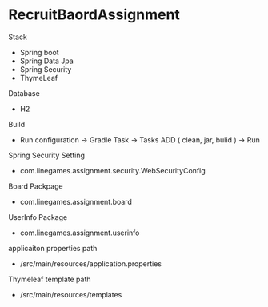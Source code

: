 # RecruitBaordAssignment

Stack
  - Spring boot 
  - Spring Data Jpa 
  - Spring Security
  - ThymeLeaf
  
Database
  - H2
  
Build
  - Run configuration -> Gradle Task -> Tasks ADD ( clean, jar, bulid ) -> Run
 
Spring Security Setting
 - com.linegames.assignment.security.WebSecurityConfig
 
Board Packpage
  - com.linegames.assignment.board
  
UserInfo Package
  - com.linegames.assignment.userinfo
  
applicaiton properties path
  - /src/main/resources/application.properties
  
Thymeleaf template path
  - /src/main/resources/templates

